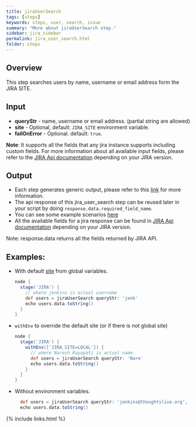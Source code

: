 ```yaml
---
title: jiraUserSearch
tags: [steps]
keywords: steps, user, search, issue
summary: "More about jiraUserSearch step."
sidebar: jira_sidebar
permalink: jira_user_search.html
folder: steps
---
```


## Overview

This step searches users by name, username or email address form the JIRA SITE.

## Input

* **queryStr** - name, username or email address. (partial string are allowed)
* **site** - Optional, default: `JIRA_SITE` environment variable.
* **failOnError** - Optional. default: `true`.

**Note**: It supports all the fields that any jira instance supports including custom fields. For more information about all available input fields, please refer to the [JIRA Api documentation](https://docs.atlassian.com/jira/REST/) depending on your JIRA version.

## Output

* Each step generates generic output, please refer to this [link](config.html#common-response--error-handling) for more information.
* The api response of this jira_user_search step can be reused later in your script by doing `response.data.required_field_name`.
* You can see some example scenarios [here](https://jenkinsci.github.io/jira-steps-plugin/common_usages.html)
* All the available fields for a jira response can be found in [JIRA Api documentation](https://docs.atlassian.com/jira/REST/) depending on your JIRA version.

Note: response.data returns all the fields returned by JIRA API.

## Examples:

* With default [site](config#environment-variables) from global variables.

  ```groovy
  node {
    stage('JIRA') {
      // where jenkins is actual username
      def users = jiraUserSearch queryStr: 'jenk'
      echo users.data.toString()
    }
  }
  ```
* `withEnv` to override the default site (or if there is not global site)

  ```groovy
  node {
    stage('JIRA') {
      withEnv(['JIRA_SITE=LOCAL']) {
        // where Naresh Rayapati is actual name.
        def users = jiraUserSearch queryStr: 'Nare'
        echo users.data.toString()
      }
    }
  }
  ```
* Without environment variables.

  ```groovy
    def users = jiraUserSearch queryStr: 'jenkins@thoughtslive.org', site: 'LOCAL', failOnError: true
    echo users.data.toString()
  ```

{% include links.html %}

